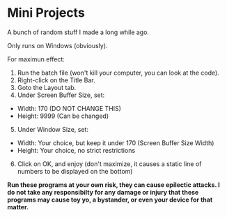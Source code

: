 # Mini Projects
A bunch of random stuff I made a long while ago.

Only runs on Windows (obviously).

For maximun effect:
1. Run the batch file (won't kill your computer, you can look at the code).
2. Right-click on the Title Bar.
3. Goto the Layout tab.
4. Under Screen Buffer Size, set:
  * Width: 170 (DO NOT CHANGE THIS)
  * Height: 9999 (Can be changed)
5. Under Window Size, set:
  * Width: Your choice, but keep it under 170 (Screen Buffer Size Width)
  * Height: Your choice, no strict restrictions
6. Click on OK, and enjoy (don't maximize, it causes a static line of numbers to be displayed on the bottom)

**Run these programs at your own risk, they can cause epilectic attacks. I do not take any responsibilty for any damage or injury that these programs may cause toy yo, a bystander, or even your device for that matter.**
